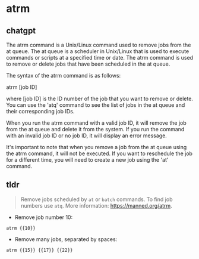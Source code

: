 # atrm 
## chatgpt 
The atrm command is a Unix/Linux command used to remove jobs from the at queue. The at queue is a scheduler in Unix/Linux that is used to execute commands or scripts at a specified time or date. The atrm command is used to remove or delete jobs that have been scheduled in the at queue.

The syntax of the atrm command is as follows:

atrm [job ID]

where [job ID] is the ID number of the job that you want to remove or delete. You can use the 'atq' command to see the list of jobs in the at queue and their corresponding job IDs.

When you run the atrm command with a valid job ID, it will remove the job from the at queue and delete it from the system. If you run the command with an invalid job ID or no job ID, it will display an error message.

It's important to note that when you remove a job from the at queue using the atrm command, it will not be executed. If you want to reschedule the job for a different time, you will need to create a new job using the 'at' command. 

## tldr 
 
> Remove jobs scheduled by `at` or `batch` commands.
> To find job numbers use `atq`.
> More information: <https://manned.org/atrm>.

- Remove job number 10:

`atrm {{10}}`

- Remove many jobs, separated by spaces:

`atrm {{15}} {{17}} {{22}}`
